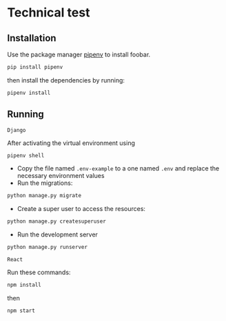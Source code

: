 # Technical test

## Installation

Use the package manager [pipenv](https://pypi.org/project/pipenv/) to install foobar.

```bash
pip install pipenv
```

then install the dependencies by running:
```bash
pipenv install
```

## Running

```Django```

After activating the virtual environment using  
```bash
pipenv shell
```
- Copy the file named ```.env-example``` to a one named ```.env``` and replace the necessary environment values
- Run the migrations:
```bash
python manage.py migrate
```
- Create a super user to access the resources:
```bash
python manage.py createsuperuser
```
- Run the development server
```bash
python manage.py runserver
```

```React```

Run these commands:
```bash
npm install
```
then
```bash
npm start
```
